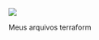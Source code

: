 ![](https://miro.medium.com/v2/resize:fit:790/1*bg9XoMtBJqKmrkYycGhb-A.jpeg)

Meus arquivos terraform
